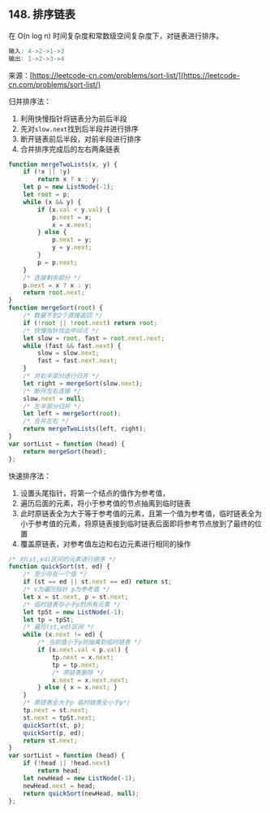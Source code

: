 ## 148. 排序链表

在 O(n log n) 时间复杂度和常数级空间复杂度下，对链表进行排序。

```javascript
输入: 4->2->1->3
输出: 1->2->3->4
```
来源：[https://leetcode-cn.com/problems/sort-list/](https://leetcode-cn.com/problems/sort-list/)

归并排序法：
1. 利用快慢指针将链表分为前后半段
2. 先对`slow.next`找到后半段并进行排序
3. 断开链表前后半段，对前半段进行排序
4. 合并排序完成后的左右两条链表

```javascript
function mergeTwoLists(x, y) {
    if (!x || !y)
        return x ? x : y;
    let p = new ListNode(-1);
    let root = p;
    while (x && y) {
        if (x.val < y.val) {
            p.next = x;
            x = x.next;
        } else {
            p.next = y;
            y = y.next;
        }
        p = p.next;
    }
    /* 连接剩余部分 */
    p.next = x ? x : y;
    return root.next;
}
function mergeSort(root) {
    /* 数量不到2个直接返回 */
    if (!root || !root.next) return root;
    /* 快慢指针找出中间点 */
    let slow = root, fast = root.next.next;
    while (fast && fast.next) {
        slow = slow.next;
        fast = fast.next.next;
    }
    /* 对右半部分进行归并 */
    let right = mergeSort(slow.next);
    /* 断开左右连接 */
    slow.next = null;
    /* 左半部分归并 */
    let left = mergeSort(root);
    /* 合并左右 */
    return mergeTwoLists(left, right);
}
var sortList = function (head) {
    return mergeSort(head);
};
```
快速排序法：
1. 设置头尾指针，将第一个结点的值作为参考值，
2. 遍历后面的元素，将小于参考值的节点抽离到临时链表
3. 此时原链表全为大于等于参考值的元素，且第一个值为参考值，临时链表全为小于参考值的元素，将原链表接到临时链表后面即将参考节点放到了最终的位置
4. 覆盖原链表，对参考值左边和右边元素进行相同的操作

```javascript
/* 对(st,ed)区间的元素进行排序 */
function quickSort(st, ed) {
    /* 至少存在一个值 */
    if (st == ed || st.next == ed) return st;
    /* x为遍历指针 p为参考值 */
    let x = st.next, p = st.next;
    /* 临时链表存小于p的所有元素 */
    let tpSt = new ListNode(-1);
    let tp = tpSt;
    /* 遍历(st,ed)区间 */
    while (x.next != ed) {
        /* 当前值小于p则抽离到临时链表 */
        if (x.next.val < p.val) {
            tp.next = x.next;
            tp = tp.next;
            /* 原链表删除 */
            x.next = x.next.next;
        } else { x = x.next; }
    }
    /* 原链表全大于p 临时链表全小于p*/
    tp.next = st.next;
    st.next = tpSt.next;
    quickSort(st, p);
    quickSort(p, ed);
    return st.next;
}
var sortList = function (head) {
    if (!head || !head.next)
        return head;
    let newHead = new ListNode(-1);
    newHead.next = head;
    return quickSort(newHead, null);
};
```
